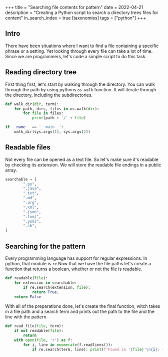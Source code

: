 +++
title = "Searching file contents for pattern"
date = 2022-04-21
description = "Creating a Python script to search a directory trees files for content"
in_search_index = true
[taxonomies]
tags = ["python"]
+++
## Intro
There have been situations where I want to find a file containing a specific phrase or a setting. Yet looking through every file can take a lot of time. Since we are programmers, let's code a simple script to do this task.

## Reading directory tree
First thing first, let's start by walking through the directory. You can walk through the path by using pythons `os.walk` function. It will iterate through the directory, including the subdirectories.
```python
def walk_dir(dir, term):
    for path, dirs, files in os.walk(dir):
        for file in files:
            print(path + '/' + file)

if __name__ == '__main__':
    walk_dir(sys.argv[1], sys.argv[2])
```

## Readable files
Not every file can be opened as a text file. So let's make sure it's readable by checking its extension. We will store the readable file endings in a public array.
```python
searchable = [
        ".py",
        ".java",
        ".txt",
        ".md",
        ".org",
        ".xml",
        ".json",
        ".toml",
        ".yoml",
        ".sh",
]
```
## Searching for the pattern
Every programming language has support for regular expressions. In python, that module is `re`
Now that we have the file paths let's create a function that returns a boolean, whether or not the file is readable.
```python
def readable(file):
    for extension in searchable:
        if re.search(extension, file):
            return True;
    return False
```
With all of the preparations done, let's create the final function, witch takes in a file path and a search term and prints out the path to the file and the line with the pattern.
```python
def read_file(file, term):
    if not readable(file):
        return
    with open(file, 'r') as f:
        for i, line in enumerate(f.readlines()):
            if re.search(term, line): print(f"Found in '{file}'\n{i}: {line}")
```
